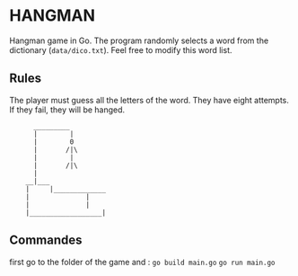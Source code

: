 # HANGMAN
Hangman game in Go. The program randomly selects a word from the dictionary (```data/dico.txt```). Feel free to modify this word list.

## Rules

The player must guess all the letters of the word. They have eight attempts. If they fail, they will be hanged.

		  _________
		  |        |
		  |        0
		  |       /|\
		  |        |
		  |       /|\
		  |		
		__|___
		|     |_____________
		|	           |		
		|	           |
		|__________________|

## Commandes
first go to the folder of the game and :
```go build main.go```
```go run main.go```